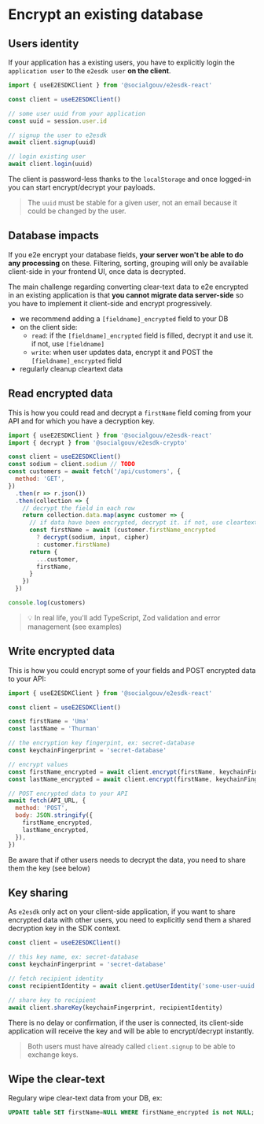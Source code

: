 # Encrypt an existing database

## Users identity

If your application has a existing users, you have to explicitly login the `application user` to the `e2esdk user` **on the client**.

```js
import { useE2ESDKClient } from '@socialgouv/e2esdk-react'

const client = useE2ESDKClient()

// some user uuid from your application
const uuid = session.user.id

// signup the user to e2esdk
await client.signup(uuid)

// login existing user
await client.login(uuid)
```

The client is password-less thanks to the `localStorage` and once logged-in you can start encrypt/decrypt your payloads.

> The `uuid` must be stable for a given user, not an email because it could be changed by the user.

## Database impacts

If you e2e encrypt your database fields, **your server won't be able to do any processing** on these. Filtering, sorting, grouping will only be available client-side in your frontend UI, once data is decrypted.

The main challenge regarding converting clear-text data to e2e encrypted in an existing application is that **you cannot migrate data server-side** so you have to implement it client-side and encrypt progressively.

- we recommend adding a `[fieldname]_encrypted` field to your DB
- on the client side:
  - `read`: if the `[fieldname]_encrypted` field is filled, decrypt it and use it. if not, use `[fieldname]`
  - `write`: when user updates data, encrypt it and POST the `[fieldname]_encrypted` field
- regularly cleanup cleartext data

## Read encrypted data

This is how you could read and decrypt a `firstName` field coming from your API and for which you have a decryption key.

```js
import { useE2ESDKClient } from '@socialgouv/e2esdk-react'
import { decrypt } from '@socialgouv/e2esdk-crypto'

const client = useE2ESDKClient()
const sodium = client.sodium // TODO
const customers = await fetch('/api/customers', {
  method: 'GET',
})
  .then(r => r.json())
  .then(collection => {
    // decrypt the field in each row
    return collection.data.map(async customer => {
      // if data have been encrypted, decrypt it. if not, use cleartext value if any
      const firstName = await (customer.firstName_encrypted
        ? decrypt(sodium, input, cipher)
        : customer.firstName)
      return {
        ...customer,
        firstName,
      }
    })
  })

console.log(customers)
```

> :bulb: In real life, you'll add TypeScript, Zod validation and error management (see examples)

## Write encrypted data

This is how you could encrypt some of your fields and POST encrypted data to your API:

```js
import { useE2ESDKClient } from '@socialgouv/e2esdk-react'

const client = useE2ESDKClient()

const firstName = 'Uma'
const lastName = 'Thurman'

// the encryption key fingerpint, ex: secret-database
const keychainFingerprint = 'secret-database'

// encrypt values
const firstName_encrypted = await client.encrypt(firstName, keychainFingerprint)
const lastName_encrypted = await client.encrypt(firstName, keychainFingerprint)

// POST encrypted data to your API
await fetch(API_URL, {
  method: 'POST',
  body: JSON.stringify({
    firstName_encrypted,
    lastName_encrypted,
  }),
})
```

Be aware that if other users needs to decrypt the data, you need to share them the key (see below)

## Key sharing

As `e2esdk` only act on your client-side application, if you want to share encrypted data with other users, you need to explicitly send them a shared decryption key in the SDK context.

```js
const client = useE2ESDKClient()

// this key name, ex: secret-database
const keychainFingerprint = 'secret-database'

// fetch recipient identity
const recipientIdentity = await client.getUserIdentity('some-user-uuid')

// share key to recipient
await client.shareKey(keychainFingerprint, recipientIdentity)
```

There is no delay or confirmation, if the user is connected, its client-side application will receive the key and will be able to encrypt/decrypt instantly.

> Both users must have already called `client.signup` to be able to exchange keys.

## Wipe the clear-text

Regulary wipe clear-text data from your DB, ex:

```sql
UPDATE table SET firstName=NULL WHERE firstName_encrypted is not NULL;
```
